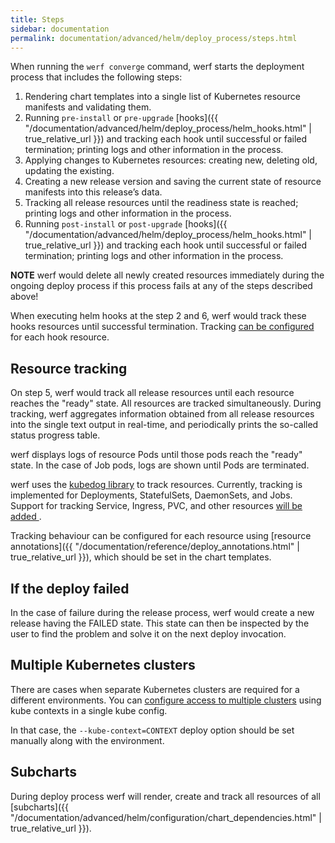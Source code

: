 ```yaml
---
title: Steps
sidebar: documentation
permalink: documentation/advanced/helm/deploy_process/steps.html
---
```


When running the `werf converge` command, werf starts the deployment process that includes the following steps:

1. Rendering chart templates into a single list of Kubernetes resource manifests and validating them.
2. Running `pre-install` or `pre-upgrade` [hooks]({{ "/documentation/advanced/helm/deploy_process/helm_hooks.html" | true_relative_url }}) and tracking each hook until successful or failed termination; printing logs and other information in the process.
3. Applying changes to Kubernetes resources: creating new, deleting old, updating the existing.
4. Creating a new release version and saving the current state of resource manifests into this release’s data.
5. Tracking all release resources until the readiness state is reached; printing logs and other information in the process.
6. Running `post-install` or `post-upgrade` [hooks]({{ "/documentation/advanced/helm/deploy_process/helm_hooks.html" | true_relative_url }}) and tracking each hook until successful or failed termination; printing logs and other information in the process.

**NOTE** werf would delete all newly created resources immediately during the ongoing deploy process if this process fails at any of the steps described above!

When executing helm hooks at the step 2 and 6, werf would track these hooks resources until successful termination. Tracking [can be configured](#resource-tracking) for each hook resource.

## Resource tracking

On step 5, werf would track all release resources until each resource reaches the "ready" state. All resources are tracked simultaneously. During tracking, werf aggregates information obtained from all release resources into the single text output in real-time, and periodically prints the so-called status progress table.

werf displays logs of resource Pods until those pods reach the "ready" state. In the case of Job pods, logs are shown until Pods are terminated.

werf uses the [kubedog library](https://github.com/werf/kubedog) to track resources. Currently, tracking is implemented for Deployments, StatefulSets, DaemonSets, and Jobs. Support for tracking Service, Ingress, PVC, and other resources [will be added ](https://github.com/werf/werf/issues/1637).

Tracking behaviour can be configured for each resource using [resource annotations]({{ "/documentation/reference/deploy_annotations.html" | true_relative_url }}), which should be set in the chart templates.

## If the deploy failed

In the case of failure during the release process, werf would create a new release having the FAILED state. This state can then be inspected by the user to find the problem and solve it on the next deploy invocation.

## Multiple Kubernetes clusters

There are cases when separate Kubernetes clusters are required for a different environments. You can [configure access to multiple clusters](https://kubernetes.io/docs/tasks/access-application-cluster/configure-access-multiple-clusters) using kube contexts in a single kube config.

In that case, the `--kube-context=CONTEXT` deploy option should be set manually along with the environment.

## Subcharts

During deploy process werf will render, create and track all resources of all [subcharts]({{ "/documentation/advanced/helm/configuration/chart_dependencies.html" | true_relative_url }}).
